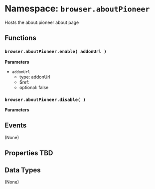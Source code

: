 # Namespace: `browser.aboutPioneer`

Hosts the about:pioneer about page

## Functions

### `browser.aboutPioneer.enable( addonUrl )`

**Parameters**

* `addonUrl`
  * type: addonUrl
  * $ref:
  * optional: false

### `browser.aboutPioneer.disable( )`

**Parameters**

## Events

(None)

## Properties TBD

## Data Types

(None)

